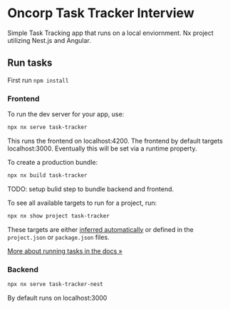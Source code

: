 # Oncorp Task Tracker Interview

Simple Task Tracking app that runs on a local enviornment. Nx project utilizing Nest.js and Angular.

## Run tasks

First run `npm install`

### Frontend

To run the dev server for your app, use:

```sh
npx nx serve task-tracker
```

This runs the frontend on localhost:4200. The frontend by default targets localhost:3000. Eventually this will be set via a runtime property.

To create a production bundle:

```sh
npx nx build task-tracker
```

TODO: setup bulid step to bundle backend and frontend.

To see all available targets to run for a project, run:

```sh
npx nx show project task-tracker
```

These targets are either [inferred automatically](https://nx.dev/concepts/inferred-tasks?utm_source=nx_project&utm_medium=readme&utm_campaign=nx_projects) or defined in the `project.json` or `package.json` files.

[More about running tasks in the docs &raquo;](https://nx.dev/features/run-tasks?utm_source=nx_project&utm_medium=readme&utm_campaign=nx_projects)

### Backend

```sh
npx nx serve task-tracker-nest
```

By default runs on localhost:3000

